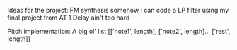 Ideas for the project:
  FM synthesis somehow
  I can code a LP filter using my final project from AT 1
  Delay ain't too hard


Pitch implementation:
  A big ol' list
    [['note1', length], ['note2', length]... ['rest', length]]
    
